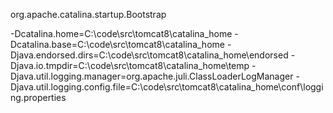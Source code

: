 org.apache.catalina.startup.Bootstrap

-Dcatalina.home=C:\code\src\tomcat8\catalina_home
-Dcatalina.base=C:\code\src\tomcat8\catalina_home
-Djava.endorsed.dirs=C:\code\src\tomcat8\catalina_home\endorsed
-Djava.io.tmpdir=C:\code\src\tomcat8\catalina_home\temp
-Djava.util.logging.manager=org.apache.juli.ClassLoaderLogManager
-Djava.util.logging.config.file=C:\code\src\tomcat8\catalina_home\conf\logging.properties